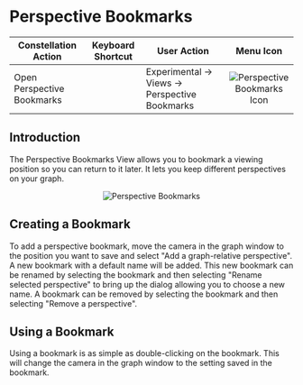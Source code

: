 # Perspective Bookmarks

<table class="table table-striped">
<thead>
<tr class="header">
<th>Constellation Action</th>
<th>Keyboard Shortcut</th>
<th>User Action</th>
<th style="text-align: center;">Menu Icon</th>
</tr>
</thead>
<tbody>
<tr class="odd">
<td>Open Perspective Bookmarks</td>
<td></td>
<td>Experimental -&gt; Views -&gt; Perspective Bookmarks</td>
<td style="text-align: center;"><img src="../ext/docs/CoreGraphUtilities/src/au/gov/asd/tac/constellation/graph/utilities/resources/perspective-bookmarks.png" alt="Perspective Bookmarks Icon" /></td>
</tr>
</tbody>
</table>

## Introduction

The Perspective Bookmarks View allows you to bookmark a viewing position
so you can return to it later. It lets you keep different perspectives
on your graph.

<div style="text-align: center">

<img src="../ext/docs/CoreGraphUtilities/src/au/gov/asd/tac/constellation/graph/utilities/resources/PerspectiveBookmarks.png" alt="Perspective
Bookmarks" />

</div>

## Creating a Bookmark

To add a perspective bookmark, move the camera in the graph window to
the position you want to save and select "Add a graph-relative
perspective". A new bookmark with a default name will be added. This new
bookmark can be renamed by selecting the bookmark and then selecting
"Rename selected perspective" to bring up the dialog allowing you to
choose a new name. A bookmark can be removed by selecting the bookmark
and then selecting "Remove a perspective".

## Using a Bookmark

Using a bookmark is as simple as double-clicking on the bookmark. This
will change the camera in the graph window to the setting saved in the
bookmark.
